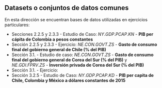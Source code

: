 ## Datasets o conjuntos de datos comunes  

En esta dirección se encuentran bases de datos utilizadas en ejercicios particulares:

* Secciones 2.2.5 y 2.3.3 - Estudio de Caso: $NY.GDP.PCAP.KN$ - **PIB per cápita de Colombia a pesos constantes**
* Sección 2.2.5 y 2.3.3 - Ejercicio: $NE.CON.GOVT.ZS$ - **Gasto de consumo final del gobierno general de Chile (% del PIB)**
* Sección 3.1. - Estudio de caso: $NE.CON.GOVT.ZS$ - **Gasto de consumo final del gobierno general de Corea del Sur (% del PIB)** y $NE.GDI.FPRV.ZS$ - **Inversión privada de Corea del Sur (% del PIB)**
* Sección 3.1. - Ejercicio:
* Sección 3.2.5 - Estudio de Caso: $NY.GDP.PCAP.KD$ - **PIB per capita de Chile, Colombia y México a dólares constantes de 2015** 
